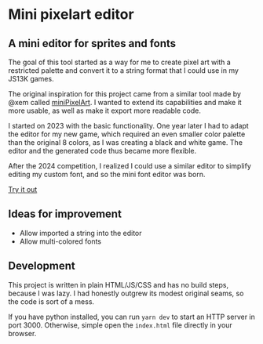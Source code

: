 # Mini pixelart editor

## A mini editor for sprites and fonts

The goal of this tool started as a way for me to create pixel art with a restricted palette and convert it to a string format that I could use in my JS13K games.

The original inspiration for this project came from a similar tool made by @xem called [miniPixelArt](https://xem.github.io/miniPixelArt/). I wanted to extend its capabilities and make it more usable, as well as make it export more readable code.

I started on 2023 with the basic functionality. One year later I had to adapt the editor for my new game, which required an even smaller color palette than the original 8 colors, as I was creating a black and white game. The editor and the generated code thus became more flexible.

After the 2024 competition, I realized I could use a similar editor to simplify editing my custom font, and so the mini font editor was born.

[Try it out](https://lopis.github.io/mini-pixelart-editor/)

## Ideas for improvement

- Allow imported a string into the editor
- Allow multi-colored fonts

## Development

This project is written in plain HTML/JS/CSS and has no build steps, because I was lazy. I had honestly outgrew its modest original seams, so the code is sort of a mess.

If you have python installed, you can run `yarn dev` to start an HTTP server in port 3000. Otherwise, simple open the `index.html` file directly in your browser.

